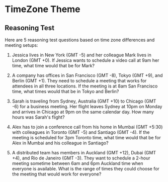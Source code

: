 # TimeZone Theme

## Reasoning Test

Here are 5 reasoning test questions based on time zone differences and meeting setups:

1. Jessica lives in New York (GMT -5) and her colleague Mark lives in London (GMT +0). If Jessica wants to schedule a video call at 9am her time, what time would that be for Mark?

2. A company has offices in San Francisco (GMT -8), Tokyo (GMT +9), and Berlin (GMT +1). They need to schedule a meeting that works for attendees in all three locations. If the meeting is at 8am San Francisco time, what times would that be in Tokyo and Berlin?

3. Sarah is traveling from Sydney, Australia (GMT +10) to Chicago (GMT -6) for a business meeting. Her flight leaves Sydney at 10pm on Monday and arrives in Chicago at 9pm on the same calendar day. How many hours was Sarah's flight?

4. Alex has to join a conference call from his home in Mumbai (GMT +5:30) with colleagues in Toronto (GMT -5) and Santiago (GMT -4). If the meeting is scheduled for 3pm Toronto time, what time would that be for Alex in Mumbai and his colleague in Santiago?

5. A distributed team has members in Auckland (GMT +12), Dubai (GMT +4), and Rio de Janeiro (GMT -3). They want to schedule a 2-hour meeting sometime between 6am and 6pm Auckland time when everyone is available. What is the range of times they could choose for the meeting that would work for everyone?
